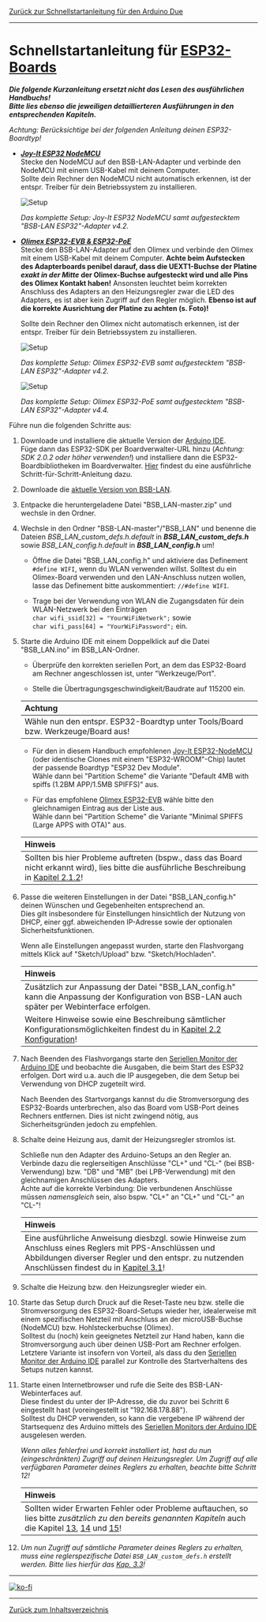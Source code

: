 [Zurück zur Schnellstartanleitung für den Arduino Due](SSA_DUE.md)    
    
---
    
# Schnellstartanleitung für [ESP32-Boards](kap01.md#13-esp32)
***Die folgende Kurzanleitung ersetzt nicht das Lesen des ausführlichen Handbuchs!***    
***Bitte lies ebenso die jeweiligen detaillierteren Ausführungen in den entsprechenden Kapiteln.*** 
   
*Achtung: Berücksichtige bei der folgenden Anleitung deinen ESP32-Boardtyp!*   

- ***[Joy-It ESP32 NodeMCU](kap01.md#1311-esp32-nodemcu-joy-it)***  
  Stecke den NodeMCU auf den BSB-LAN-Adapter und verbinde den NodeMCU mit einem USB-Kabel mit deinem Computer.  
  Sollte dein Rechner den NodeMCU nicht automatisch erkennen, ist der entspr. Treiber für dein Betriebssystem zu installieren.  

  ![Setup](assets/images/ESP32nodeMCU+Adapter.jpeg)
    
  *Das komplette Setup: Joy-It ESP32 NodeMCU samt aufgestecktem "BSB-LAN ESP32"-Adapter v4.2.*  

- ***[Olimex ESP32-EVB & ESP32-PoE](kap01.md#1312-esp32-olimex-esp32-evb--esp32-poe)***  
  Stecke den BSB-LAN-Adapter auf den Olimex und verbinde den Olimex mit einem USB-Kabel mit deinem Computer.
  **Achte beim Aufstecken des Adapterboards penibel darauf, dass die UEXT1-Buchse der Platine ***exakt in der Mitte*** der Olimex-Buchse aufgesteckt wird und alle Pins des Olimex Kontakt haben!** Ansonsten leuchtet beim korrekten Anschluss des Adapters an den Heizungsregler zwar die LED des Adapters, es ist aber kein Zugriff auf den Regler möglich. **Ebenso ist auf die korrekte Ausrichtung der Platine zu achten (s. Foto)!**
  
  Sollte dein Rechner den Olimex nicht automatisch erkennen, ist der entspr. Treiber für dein Betriebssystem zu installieren.  

  ![Setup](assets/images/OlimexESP32EVB_v42_small.jpg)
    
  *Das komplette Setup: Olimex ESP32-EVB samt aufgestecktem "BSB-LAN ESP32"-Adapter v4.2.*  
  
  ![Setup](assets/images/OlimexESP32PoE_v44_small.jpg)  
  
  *Das komplette Setup: Olimex ESP32-PoE samt aufgestecktem "BSB-LAN ESP32"-Adapter v4.4.*
  
Führe nun die folgenden Schritte aus:  
  
1. Downloade und installiere die aktuelle Version der [Arduino IDE](https://www.arduino.cc/en/Main/Software).  
   Füge dann das ESP32-SDK per Boardverwalter-URL hinzu (*Achtung: SDK 2.0.2 oder höher verwenden!*) und installiere dann die ESP32-Boardbibliotheken im Boardverwalter. [Hier](kap12.md#1212-esp32) findest du eine ausführliche Schritt-für-Schritt-Anleitung dazu.    
   
2. Downloade die [aktuelle Version von BSB-LAN](https://github.com/fredlcore/bsb_lan/archive/master.zip).  

3. Entpacke die heruntergeladene Datei "BSB_LAN-master.zip" und wechsle in den Ordner.  

4. Wechsle in den Ordner "BSB-LAN-master"/"BSB_LAN" und benenne die Dateien *BSB_LAN_custom_defs.h.default* in ***BSB_LAN_custom_defs.h*** sowie  *BSB_LAN_config.h.default* in ***BSB_LAN_config.h*** um!    

   - Öffne die Datei "BSB_LAN_config.h" und aktiviere das Definement `#define WIFI`, wenn du WLAN verwenden willst. Solltest du ein Olimex-Board verwenden und den LAN-Anschluss nutzen wollen, lasse das Definement bitte auskommentiert: `//#define WIFI`.   
    
   - Trage bei der Verwendung von WLAN die Zugangsdaten für dein WLAN-Netzwerk bei den Einträgen  
    `char wifi_ssid[32] = "YourWiFiNetwork";` sowie  
    `char wifi_pass[64] = "YourWiFiPassword";` ein.  

5. Starte die Arduino IDE mit einem Doppelklick auf die Datei "BSB_LAN.ino" im BSB_LAN-Ordner.  

   - Überprüfe den korrekten seriellen Port, an dem das ESP32-Board am Rechner angeschlossen ist, unter "Werkzeuge/Port".  
   
   - Stelle die Übertragungsgeschwindigkeit/Baudrate auf 115200 ein.  
   
    | Achtung |
    |:--------|
    | Wähle nun den entspr. ESP32-Boardtyp unter Tools/Board bzw. Werkzeuge/Board aus! |  
   
   - Für den in diesem Handbuch empfohlenen [Joy-It ESP32-NodeMCU](kap01.md#1311-esp32-nodemcu-joy-it) (oder identische Clones mit einem "ESP32-WROOM"-Chip) lautet der passende Boardtyp "ESP32 Dev Module". <br> Wähle dann bei "Partition Scheme" die Variante "Default 4MB with spiffs (1.2BM APP/1.5MB SPIFFS)" aus.    
   
   - Für das empfohlene [Olimex ESP32-EVB](kap01.md#1312-esp32-olimex-esp32-evb) wähle bitte den gleichnamigen Eintrag aus der Liste aus. <br> Wähle dann bei "Partition Scheme" die Variante "Minimal SPIFFS (Large APPS with OTA)" aus.  
   
   | Hinweis |
   |:--------|
   | Sollten bis hier Probleme auftreten (bspw., dass das Board nicht erkannt wird), lies bitte die ausführliche Beschreibung in [Kapitel 2.1.2](kap02.md#212-installation-auf-dem-esp32)! |    

6. Passe die weiteren Einstellungen in der Datei "BSB_LAN_config.h" deinen Wünschen und Gegebenheiten entsprechend an.  
   Dies gilt insbesondere für Einstellungen hinsichtlich der Nutzung von DHCP, einer ggf. abweichenden IP-Adresse sowie der optionalen Sicherheitsfunktionen.   
   
   Wenn alle Einstellungen angepasst wurden, starte den Flashvorgang mittels Klick auf "Sketch/Upload" bzw. "Sketch/Hochladen".  

   | Hinweis |
   |:--------|
   | Zusätzlich zur Anpassung der Datei "BSB_LAN_config.h" kann die Anpassung der Konfiguration von BSB-LAN auch später per Webinterface erfolgen. | 
   | Weitere Hinweise sowie eine Beschreibung sämtlicher Konfigurationsmöglichkeiten findest du in [Kapitel 2.2 Konfiguration](kap02.md#22-konfiguration)! |   
  
7. Nach Beenden des Flashvorgangs starte den [Seriellen Monitor der Arduino IDE](kap12.md#122-serieller-monitor) und beobachte die Ausgaben, die beim Start des ESP32 erfolgen. Dort wird u.a. auch die IP ausgegeben, die dem Setup bei Verwendung von DHCP zugeteilt wird.  

   Nach Beenden des Startvorgangs kannst du die Stromversorgung des ESP32-Boards unterbrechen, also das Board vom USB-Port deines Rechners entfernen. Dies ist nicht zwingend nötig, aus Sicherheitsgründen jedoch zu empfehlen.  

8. Schalte deine Heizung aus, damit der Heizungsregler stromlos ist.  
  
   Schließe nun den Adapter des Arduino-Setups an den Regler an. Verbinde dazu die reglerseitigen Anschlüsse "CL+" und "CL-" (bei BSB-Verwendung) bzw. "DB" und "MB" (bei LPB-Verwendung) mit den gleichnamigen Anschlüssen des Adapters.  
   Achte auf die korrekte Verbindung: Die verbundenen Anschlüsse müssen *namensgleich* sein, also bspw. "CL+" an "CL+" und "CL-" an "CL-"!   
  
   | Hinweis |
   |:--------|
   | Eine ausführliche Anweisung diesbzgl. sowie Hinweise zum Anschluss eines Reglers mit PPS-Anschlüssen und Abbildungen diverser Regler und den entspr. zu nutzenden Anschlüssen findest du in [Kapitel 3.1](kap03.md#31-anschluss-des-adapters)! |  
   
9. Schalte die Heizung bzw. den Heizungsregler wieder ein.  

10. Starte das Setup durch Druck auf die Reset-Taste neu bzw. stelle die Stromversorgung des ESP32-Board-Setups wieder her, idealerweise mit einem spezifischen Netzteil mit Anschluss an der microUSB-Buchse (NodeMCU) bzw. Hohlsteckerbuchse (Olimex).  
    Solltest du (noch) kein geeignetes Netzteil zur Hand haben, kann die Stromversorgung auch über deinen USB-Port am Rechner erfolgen.  
    Letztere Variante ist insofern von Vorteil, als dass du den [Seriellen Monitor der Arduino IDE](kap12.md#122-serieller-monitor) parallel zur Kontrolle des Startverhaltens des Setups nutzen kannst.  

11. Starte einen Internetbrowser und rufe die Seite des BSB-LAN-Webinterfaces auf.  
    Diese findest du unter der IP-Adresse, die du zuvor bei Schritt 6 eingestellt hast (voreingestellt ist "192.168.178.88").  
    Solltest du DHCP verwenden, so kann die vergebene IP während der Startsequenz des Arduino mittels des [Seriellen Monitors der Arduino IDE](kap12.md#122-serieller-monitor) ausgelesen werden.   

    *Wenn alles fehlerfrei und korrekt installiert ist, hast du nun (eingeschränkten) Zugriff auf deinen Heizungsregler. Um Zugriff auf alle verfügbaren Parameter deines Reglers zu erhalten, beachte bitte Schritt 12!* 
    
    | Hinweis |
    |:--------|
    | Sollten wider Erwarten Fehler oder Probleme auftauchen, so lies bitte *zusätzlich zu den bereits genannten Kapiteln* auch die Kapitel [13](kap13.md), [14](kap14.md) und [15](kap15.md)! |  
  
12. *Um nun Zugriff auf sämtliche Parameter deines Reglers zu erhalten, muss eine reglerspezifische Datei `BSB_LAN_custom_defs.h` erstellt werden. Bitte lies hierfür das [Kap. 3.3](kap03.md#33-reglerspezifische-parameterliste-erstellen)!*     

    
---

[![ko-fi](https://ko-fi.com/img/githubbutton_sm.svg)](https://ko-fi.com/U6U5NPB51)    

---
    

     
     
[Zurück zum Inhaltsverzeichnis](inhaltsverzeichnis.md)  

